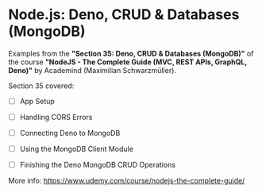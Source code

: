 # Node.js: Deno, CRUD & Databases (MongoDB)

Examples from the **"Section 35: Deno, CRUD & Databases (MongoDB)"** of the course **"NodeJS - The Complete Guide (MVC, REST APIs, GraphQL, Deno)"** by Academind (Maximilian Schwarzmüller).

Section 35 covered:

- [ ] App Setup
- [ ] Handling CORS Errors
- [ ] Connecting Deno to MongoDB
- [ ] Using the MongoDB Client Module
- [ ] Finishing the Deno MongoDB CRUD Operations



More info: https://www.udemy.com/course/nodejs-the-complete-guide/